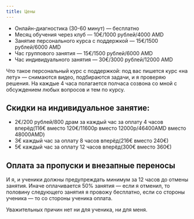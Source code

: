 ```yaml
---
title: Цены
---
```

- Онлайн-диагностика (30-60 минут) — бесплатно
- Месяц обучения через клуб — 10€/1000 рублей/4000 AMD
- Занятие персонального курса с поддержкой — 15€/1500 рублей/6000 AMD
- Час группового занятия — 15€/1500 рублей/6000 AMD
- Час индивидуального занятия — 30€/3000 рублей/12000 AMD

Что такое персональный курс с поддержкой: под вас пишется курс «на лету» — снимаются видео, подбираются задачи, и я проверяю решения. На каждые 4 часа полагается полчаса созвона со мной с обсуждением любых вопросов и тем по курсу.

## Скидки на индивидуальное занятие:

- 2€/200 рублей/800 драм за каждый час за оплату 4 часов вперёд(116€ вместо 120€/11600р вместо 12000р/46400AMD вместо 48000AMD)
- 3€ каждый час за оплату 8 часов вперёд(216€ вместо 240€)
- 5€ каждый час за оплату 12 часов вперёд(300€ вместо 360€)

## Оплата за пропуски и внезапные переносы

И я, и ученики должны предупреждать минимум за 12 часов до отмены занятия. Иначе оплачивается 50% занятия — если я отменил, то половину следующего занятия я провожу бесплатно, если со стороны ученика — то со стороны ученика оплата.

Уважительных причин нет ни для ученика, ни для меня.
